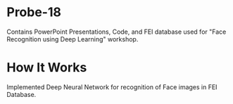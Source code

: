 # Probe-18
Contains PowerPoint Presentations, Code, and FEI database used for "Face Recognition using Deep Learning" workshop.

# How It Works 
Implemented Deep Neural Network for recognition of Face images in FEI Database.
